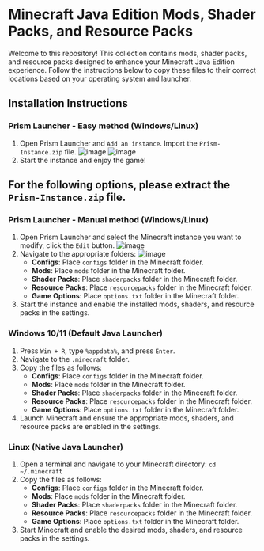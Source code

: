 # Minecraft Java Edition Mods, Shader Packs, and Resource Packs

Welcome to this repository! This collection contains mods, shader packs, and resource packs designed to enhance your Minecraft Java Edition experience. Follow the instructions below to copy these files to their correct locations based on your operating system and launcher.

## Installation Instructions

### Prism Launcher - Easy method (Windows/Linux)
1. Open Prism Launcher and `Add an instance`. Import the `Prism-Instance.zip` file.
![image](https://github.com/user-attachments/assets/5374b0ef-ff25-4eab-bbbd-3bd93f11ac18)
![image](https://github.com/user-attachments/assets/97517f05-70d9-4fb5-91b6-a7544eef6e1a)
2. Start the instance and enjoy the game!

## For the following options, please extract the `Prism-Instance.zip` file.

### Prism Launcher - Manual method (Windows/Linux)
1. Open Prism Launcher and select the Minecraft instance you want to modify, click the `Edit` button.
![image](https://github.com/user-attachments/assets/dbb9ff8f-56ae-44c1-9541-2b60beb4b98f)
2. Navigate to the appropriate folders:
![image](https://github.com/user-attachments/assets/d710eb8d-11cf-48fb-8614-cf58f351b26a)
   - **Configs**: Place `configs` folder in the Minecraft folder.
   - **Mods**: Place `mods` folder in the Minecraft folder.
   - **Shader Packs**: Place `shaderpacks` folder in the Minecraft folder.
   - **Resource Packs**: Place `resourcepacks` folder in the Minecraft folder.
   - **Game Options**: Place `options.txt` folder in the Minecraft folder.
3. Start the instance and enable the installed mods, shaders, and resource packs in the settings.

### Windows 10/11 (Default Java Launcher)
1. Press `Win + R`, type `%appdata%`, and press `Enter`.
2. Navigate to the `.minecraft` folder.
3. Copy the files as follows:
   - **Configs**: Place `configs` folder in the Minecraft folder.
   - **Mods**: Place `mods` folder in the Minecraft folder.
   - **Shader Packs**: Place `shaderpacks` folder in the Minecraft folder.
   - **Resource Packs**: Place `resourcepacks` folder in the Minecraft folder.
   - **Game Options**: Place `options.txt` folder in the Minecraft folder.
4. Launch Minecraft and ensure the appropriate mods, shaders, and resource packs are enabled in the settings.

### Linux (Native Java Launcher)
1. Open a terminal and navigate to your Minecraft directory:
   `cd ~/.minecraft`
2. Copy the files as follows:
   - **Configs**: Place `configs` folder in the Minecraft folder.
   - **Mods**: Place `mods` folder in the Minecraft folder.
   - **Shader Packs**: Place `shaderpacks` folder in the Minecraft folder.
   - **Resource Packs**: Place `resourcepacks` folder in the Minecraft folder.
   - **Game Options**: Place `options.txt` folder in the Minecraft folder.
3. Start Minecraft and enable the desired mods, shaders, and resource packs in the settings.
